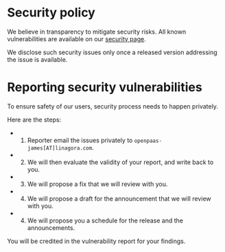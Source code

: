 # Security policy

We believe in transparency to mitigate security risks. All known vulnerabilities are available on 
our [security page](docs/modules/ROOT/pages/security.adoc).

We disclose such security issues only once a released version addressing the issue is available.

# Reporting security vulnerabilities

To ensure safety of our users, security process needs to happen privately.

Here are the steps:

 - 1. Reporter email the issues privately to `openpaas-james[AT]linagora.com`.
 - 2. We will then evaluate the validity of your report, and write back to you.
 - 3. We will propose a fix that we will review with you. 
 - 4. We will propose a draft for the announcement that we will review with you. 
 - 4. We will propose you a schedule for the release and the announcements.
 
You will be credited in the vulnerability report for your findings.